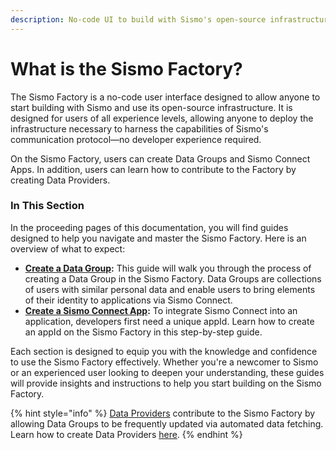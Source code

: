 ```yaml
---
description: No-code UI to build with Sismo's open-source infrastructure.
---
```


# What is the Sismo Factory?

The Sismo Factory is a no-code user interface designed to allow anyone to start building with Sismo and use its open-source infrastructure. It is designed for users of all experience levels, allowing anyone to deploy the infrastructure necessary to harness the capabilities of Sismo's communication protocol—no developer experience required.

On the Sismo Factory, users can create Data Groups and Sismo Connect Apps. In addition, users can learn how to contribute to the Factory by creating Data Providers.

### In This Section

In the proceeding pages of this documentation, you will find guides designed to help you navigate and master the Sismo Factory. Here is an overview of what to expect:

* [**Create a Data Group**](create-your-group.md)**:** This guide will walk you through the process of creating a Data Group in the Sismo Factory. Data Groups are collections of users with similar personal data and enable users to bring elements of their identity to applications via Sismo Connect.&#x20;
* [**Create a Sismo Connect App**](create-a-sismo-connect-app.md)**:** To integrate Sismo Connect into an application, developers first need a unique appId. Learn how to create an appId on the Sismo Factory in this step-by-step guide.

Each section is designed to equip you with the knowledge and confidence to use the Sismo Factory effectively. Whether you're a newcomer to Sismo or an experienced user looking to deepen your understanding, these guides will provide insights and instructions to help you start building on the Sismo Factory.&#x20;

{% hint style="info" %}
[Data Providers](../knowledge-base/resources/sismo-hub/data-providers.md) contribute to the Sismo Factory by allowing Data Groups to be frequently updated via automated data fetching. Learn how to create Data Providers [here](../knowledge-base/resources/sismo-hub/sismo-hub/create-your-data-provider.md).&#x20;
{% endhint %}

